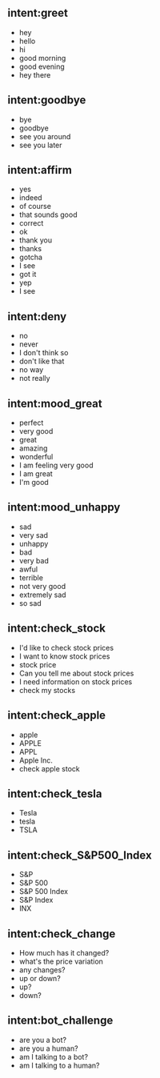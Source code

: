 ## intent:greet
- hey
- hello
- hi
- good morning
- good evening
- hey there

## intent:goodbye
- bye
- goodbye
- see you around
- see you later

## intent:affirm
- yes
- indeed
- of course
- that sounds good
- correct
- ok
- thank you
- thanks
- gotcha
- I see
- got it
- yep
- I see

## intent:deny
- no
- never
- I don't think so
- don't like that
- no way
- not really

## intent:mood_great
- perfect
- very good
- great
- amazing
- wonderful
- I am feeling very good
- I am great
- I'm good

## intent:mood_unhappy
- sad
- very sad
- unhappy
- bad
- very bad
- awful
- terrible
- not very good
- extremely sad
- so sad

## intent:check_stock
- I'd like to check stock prices
- I want to know stock prices
- stock price
- Can you tell me about stock prices
- I need information on stock prices
- check my stocks

## intent:check_apple
- apple
- APPLE
- APPL
- Apple Inc.
- check apple stock

## intent:check_tesla
- Tesla
- tesla
- TSLA

## intent:check_S&P500_Index
- S&P
- S&P 500
- S&P 500 Index
- S&P Index
- INX

## intent:check_change
- How much has it changed?
- what's the price variation
- any changes?
- up or down?
- up?
- down?

## intent:bot_challenge
- are you a bot?
- are you a human?
- am I talking to a bot?
- am I talking to a human?
